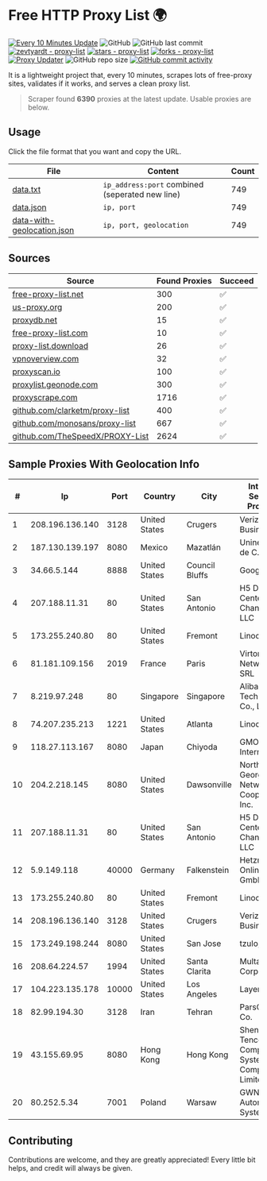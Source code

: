 
# Free HTTP Proxy List 🌍

[![Every 10 Minutes Update](https://github.com/mertguvencli/http-proxy-list/actions/workflows/main.yml/badge.svg?branch=main)](https://github.com/mertguvencli/http-proxy-list/actions/workflows/main.yml)
![GitHub](https://img.shields.io/github/license/mertguvencli/http-proxy-list)
![GitHub last commit](https://img.shields.io/github/last-commit/mertguvencli/http-proxy-list)
[![zevtyardt - proxy-list](https://img.shields.io/static/v1?label=zevtyardt&message=proxy-list&color=blue&logo=github)](https://github.com/zevtyardt/proxy-list "Go to GitHub repo")
[![stars - proxy-list](https://img.shields.io/github/stars/zevtyardt/proxy-list?style=social)](https://github.com/zevtyardt/proxy-list)
[![forks - proxy-list](https://img.shields.io/github/forks/zevtyardt/proxy-list?style=social)](https://github.com/zevtyardt/proxy-list)
[![Proxy Updater](https://github.com/zevtyardt/proxy-list/workflows/Proxy%20Updater/badge.svg)](https://github.com/zevtyardt/proxy-list/actions?query=workflow:"Proxy+Updater")
![GitHub repo size](https://img.shields.io/github/repo-size/zevtyardt/proxy-list)
[![GitHub commit activity](https://img.shields.io/github/commit-activity/m/zevtyardt/proxy-list?logo=commits)](https://github.com/zevtyardt/proxy-list/commits/main)

It is a lightweight project that, every 10 minutes, scrapes lots of free-proxy sites, validates if it works, and serves a clean proxy list.

> Scraper found **6390** proxies at the latest update. Usable proxies are below.

## Usage

Click the file format that you want and copy the URL.

|File|Content|Count|
|----|-------|-----|
|[data.txt](https://raw.githubusercontent.com/mertguvencli/http-proxy-list/main/proxy-list/data.txt)|`ip_address:port` combined (seperated new line)|749|
|[data.json](https://raw.githubusercontent.com/mertguvencli/http-proxy-list/main/proxy-list/data.json)|`ip, port`|749|
|[data-with-geolocation.json](https://raw.githubusercontent.com/mertguvencli/http-proxy-list/main/proxy-list/data-with-geolocation.json)|`ip, port, geolocation`|749|

## Sources

|Source|Found Proxies|Succeed|
|------|-------------|-------|
|[free-proxy-list.net](https://free-proxy-list.net)|300|✅|
|[us-proxy.org](https://www.us-proxy.org)|200|✅|
|[proxydb.net](http://proxydb.net)|15|✅|
|[free-proxy-list.com](https://free-proxy-list.com/?page=&port=&type%5B%5D=http&type%5B%5D=https&up_time=0&search=Search)|10|✅|
|[proxy-list.download](https://www.proxy-list.download/HTTP)|26|✅|
|[vpnoverview.com](https://vpnoverview.com/privacy/anonymous-browsing/free-proxy-servers)|32|✅|
|[proxyscan.io](https://www.proxyscan.io)|100|✅|
|[proxylist.geonode.com](https://proxylist.geonode.com/api/proxy-list?limit=300&page=1&sort_by=lastChecked&sort_type=desc&protocols=http,https)|300|✅|
|[proxyscrape.com](https://api.proxyscrape.com/v2/?request=displayproxies&protocol=http&timeout=10000&country=all&ssl=all&anonymity=all)|1716|✅|
|[github.com/clarketm/proxy-list](https://raw.githubusercontent.com/clarketm/proxy-list/master/proxy-list-raw.txt)|400|✅|
|[github.com/monosans/proxy-list](https://raw.githubusercontent.com/monosans/proxy-list/main/proxies/http.txt)|667|✅|
|[github.com/TheSpeedX/PROXY-List](https://raw.githubusercontent.com/TheSpeedX/PROXY-List/master/http.txt)|2624|✅|


## Sample Proxies With Geolocation Info

|#|Ip|Port|Country|City|Internet Service Provider|
|-|--|----|-------|----|-------------------------|
|1|208.196.136.140|3128|United States|Crugers|Verizon Business|
|2|187.130.139.197|8080|Mexico|Mazatlán|Uninet S.A. de C.V.|
|3|34.66.5.144|8888|United States|Council Bluffs|Google LLC|
|4|207.188.11.31|80|United States|San Antonio|H5 Data Centers - Chandler LLC|
|5|173.255.240.80|80|United States|Fremont|Linode, LLC|
|6|81.181.109.156|2019|France|Paris|Virtono Networks SRL|
|7|8.219.97.248|80|Singapore|Singapore|Alibaba (US) Technology Co., Ltd.|
|8|74.207.235.213|1221|United States|Atlanta|Linode, LLC|
|9|118.27.113.167|8080|Japan|Chiyoda|GMO Internet, Inc.|
|10|204.2.218.145|8080|United States|Dawsonville|North Georgia Network Cooperative, Inc.|
|11|207.188.11.31|80|United States|San Antonio|H5 Data Centers - Chandler LLC|
|12|5.9.149.118|40000|Germany|Falkenstein|Hetzner Online GmbH|
|13|173.255.240.80|80|United States|Fremont|Linode, LLC|
|14|208.196.136.140|3128|United States|Crugers|Verizon Business|
|15|173.249.198.244|8080|United States|San Jose|tzulo, inc.|
|16|208.64.224.57|1994|United States|Santa Clarita|Multacom Corporation|
|17|104.223.135.178|10000|United States|Los Angeles|LayerHost|
|18|82.99.194.30|3128|Iran|Tehran|ParsOnline Co.|
|19|43.155.69.95|8080|Hong Kong|Hong Kong|Shenzhen Tencent Computer Systems Company Limited|
|20|80.252.5.34|7001|Poland|Warsaw|GWNET Autonomus System|



## Contributing

Contributions are welcome, and they are greatly appreciated! Every
little bit helps, and credit will always be given.

